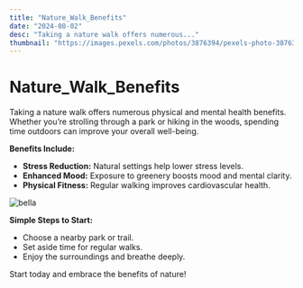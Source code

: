```yaml
---
title: "Nature_Walk_Benefits"
date: "2024-08-02"
desc: "Taking a nature walk offers numerous..."
thumbnail: "https://images.pexels.com/photos/3876394/pexels-photo-3876394.jpeg?auto=compress&cs=tinysrgb&w=1260&h=750&dpr=1"
---
```


# Nature_Walk_Benefits

Taking a nature walk offers numerous physical and mental health benefits. Whether you’re strolling through a park or hiking in the woods, spending time outdoors can improve your overall well-being.

**Benefits Include:**

- **Stress Reduction:** Natural settings help lower stress levels.
- **Enhanced Mood:** Exposure to greenery boosts mood and mental clarity.
- **Physical Fitness:** Regular walking improves cardiovascular health.

<img src="https://images.pexels.com/photos/3876394/pexels-photo-3876394.jpeg?auto=compress&cs=tinysrgb&w=1260&h=750&dpr=1" alt="bella" />

**Simple Steps to Start:**

- Choose a nearby park or trail.
- Set aside time for regular walks.
- Enjoy the surroundings and breathe deeply.

Start today and embrace the benefits of nature!
